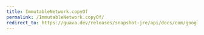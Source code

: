 ```yaml
---
title: ImmutableNetwork.copyOf
permalink: /ImmutableNetwork.copyOf/
redirect_to: https://guava.dev/releases/snapshot-jre/api/docs/com/google/common/graph/ImmutableNetwork.html#copyOf-com.google.common.graph.Network-
---
```

